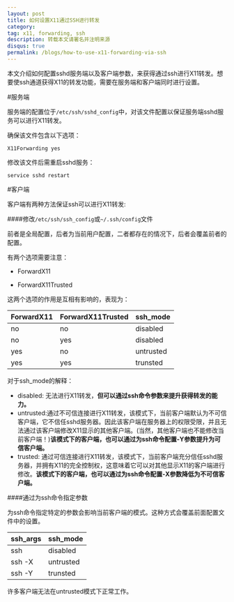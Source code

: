 ```yaml
---
layout: post
title: 如何设置X11通过SSH进行转发
category:
tag: x11, forwarding, ssh
description: 转载本文请署名并注明来源
disqus: true
permalink: /blogs/how-to-use-x11-forwarding-via-ssh
---
```


本文介绍如何配置sshd服务端以及客户端参数，来获得通过ssh进行X11转发。想要使ssh通道获得X11的转发功能，需要在服务端和客户端同时进行设置。

#服务端

服务端的配置位于`/etc/ssh/sshd_config`中，对该文件配置以保证服务端sshd服务可以进行X11转发。

确保该文件包含以下选项：

	X11Forwarding yes

修改该文件后需重启sshd服务：

	service sshd restart

#客户端

客户端有两种方法保证ssh可以进行X11转发:

####修改`/etc/ssh/ssh_config`或`~/.ssh/config`文件

前者是全局配置，后者为当前用户配置，二者都存在的情况下，后者会覆盖前者的配置。

有两个选项需要注意：

- ForwardX11

- ForwardX11Trusted

这两个选项的作用是互相有影响的，表现为：

| ForwardX11 | ForwardX11Trusted | ssh_mode  |
| :--------- | :---------------- | :-------- |
| no         | no                | disabled  |
| no         | yes               | disabled  |
| yes        | no                | untrusted |
| yes        | yes               | trunsted  |

对于ssh_mode的解释：

- disabled:	无法进行X11转发，**但可以通过ssh命令参数来提升获得转发的能力。**
- untrusted:通过不可信连接进行X11转发，该模式下，当前客户端默认为不可信客户端，它不信任sshd服务器。因此该客户端在服务器上的权限受限，并且无法通过该客户端修改X11显示的其他客户端。(当然，其他客户端也不能修改当前客户端！)**该模式下的客户端，也可以通过为ssh命令配置-Y参数提升为可信客户端。**
- trusted:	通过可信连接进行X11转发，该模式下，当前客户端充分信任sshd服务器，并拥有X11的完全控制权，这意味着它可以对其他显示X11的客户端进行修改。**该模式下的客户端，也可以通过为ssh命令配置-X参数降低为不可信客户端。**


####通过为ssh命令指定参数

为ssh命令指定特定的参数会影响当前客户端的模式。这种方式会覆盖前面配置文件中的设置。

| ssh_args | ssh_mode  |
| :------- | :-------- |
| ssh      | disabled  |
| ssh -X   | untrusted |
| ssh -Y   | trunsted  |

许多客户端无法在untrusted模式下正常工作。
